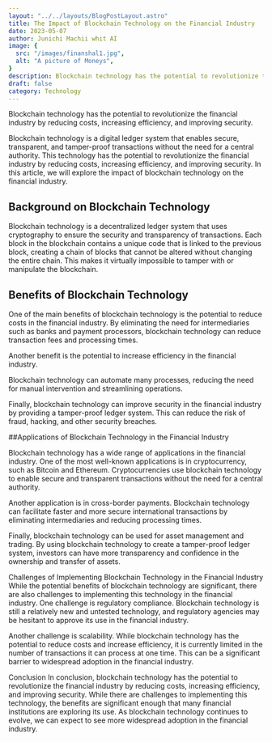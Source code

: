 ```yaml
---
layout: "../../layouts/BlogPostLayout.astro"
title: The Impact of Blockchain Technology on the Financial Industry
date: 2023-05-07
author: Junichi Machii whit AI
image: {
  src: "/images/finanshal1.jpg",
  alt: "A picture of Moneys",
}
description: Blockchain technology has the potential to revolutionize the financial industry by reducing costs, increasing efficiency, and improving security.
draft: false
category: Technology
---
```


Blockchain technology has the potential to revolutionize the financial industry by reducing costs, increasing efficiency, and improving security.

Blockchain technology is a digital ledger system that enables secure, transparent, and tamper-proof transactions without the need for a central authority. This technology has the potential to revolutionize the financial industry by reducing costs, increasing efficiency, and improving security. In this article, we will explore the impact of blockchain technology on the financial industry.

## Background on Blockchain Technology

Blockchain technology is a decentralized ledger system that uses cryptography to ensure the security and transparency of transactions. Each block in the blockchain contains a unique code that is linked to the previous block, creating a chain of blocks that cannot be altered without changing the entire chain. This makes it virtually impossible to tamper with or manipulate the blockchain.

## Benefits of Blockchain Technology

One of the main benefits of blockchain technology is the potential to reduce costs in the financial industry. By eliminating the need for intermediaries such as banks and payment processors, blockchain technology can reduce transaction fees and processing times.

Another benefit is the potential to increase efficiency in the financial industry.

 Blockchain technology can automate many processes, reducing the need for manual intervention and streamlining operations.

Finally, blockchain technology can improve security in the financial industry by providing a tamper-proof ledger system. This can reduce the risk of fraud, hacking, and other security breaches.

##Applications of Blockchain Technology in the Financial Industry


Blockchain technology has a wide range of applications in the financial industry. One of the most well-known applications is in cryptocurrency, such as Bitcoin and Ethereum. Cryptocurrencies use blockchain technology to enable secure and transparent transactions without the need for a central authority.

Another application is in cross-border payments. Blockchain technology can facilitate faster and more secure international transactions by eliminating intermediaries and reducing processing times.

Finally, blockchain technology can be used for asset management and trading. By using blockchain technology to create a tamper-proof ledger system, investors can have more transparency and confidence in the ownership and transfer of assets.

Challenges of Implementing Blockchain Technology in the Financial Industry
While the potential benefits of blockchain technology are significant, there are also challenges to implementing this technology in the financial industry. One challenge is regulatory compliance. Blockchain technology is still a relatively new and untested technology, and regulatory agencies may be hesitant to approve its use in the financial industry.

Another challenge is scalability. While blockchain technology has the potential to reduce costs and increase efficiency, it is currently limited in the number of transactions it can process at one time. This can be a significant barrier to widespread adoption in the financial industry.

Conclusion
In conclusion, blockchain technology has the potential to revolutionize the financial industry by reducing costs, increasing efficiency, and improving security. While there are challenges to implementing this technology, the benefits are significant enough that many financial institutions are exploring its use. As blockchain technology continues to evolve, we can expect to see more widespread adoption in the financial industry.